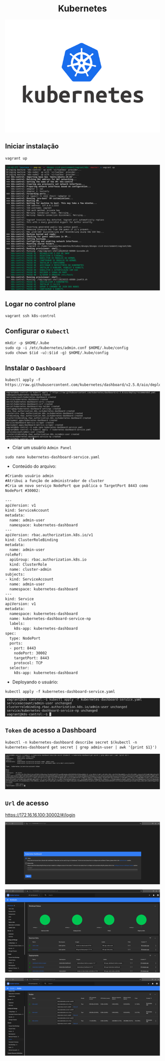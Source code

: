 <h1 align="center">Kubernetes</h1>

<p align="center">
  <img alt="k8s" src="../../data/k8s-images/k8s-admin-0.png">
</p>

## Iniciar instalação
```console
vagrant up
```

<p align="center">
  <img alt="k8s" src="../../data/k8s-images/k8s-admin-4.png">
</p>

## Logar no control plane
```console
vagrant ssh k8s-control
```

## Configurar o `Kubectl`
```console
mkdir -p $HOME/.kube
sudo cp -i /etc/kubernetes/admin.conf $HOME/.kube/config
sudo chown $(id -u):$(id -g) $HOME/.kube/config
```

## Instalar o `Dashboard`

```console
kubectl apply -f https://raw.githubusercontent.com/kubernetes/dashboard/v2.5.0/aio/deploy/recommended.yaml
```
<p align="center">
  <img alt="k8s" src="../../data/k8s-images/k8s-admin-5.png">
</p>

- Criar um usuário `Admin Panel`
```console
sudo nano kubernetes-dashboard-service.yaml
```

- Conteúdo do arquivo:

```console
#Criando usuário admin
#Atribui a função de administrador de cluster
#Cria um novo serviço NodePort que publica o TargetPort 8443 como NodePort #30002:

--- 
apiVersion: v1
kind: ServiceAccount
metadata:
  name: admin-user
  namespace: kubernetes-dashboard
--- 
apiVersion: rbac.authorization.k8s.io/v1
kind: ClusterRoleBinding
metadata:
  name: admin-user
roleRef:
  apiGroup: rbac.authorization.k8s.io
  kind: ClusterRole
  name: cluster-admin
subjects:
- kind: ServiceAccount
  name: admin-user
  namespace: kubernetes-dashboard
---   
kind: Service
apiVersion: v1
metadata:
  namespace: kubernetes-dashboard
  name: kubernetes-dashboard-service-np
  labels:
    k8s-app: kubernetes-dashboard
spec:
  type: NodePort
  ports:
  - port: 8443
    nodePort: 30002
    targetPort: 8443
    protocol: TCP
  selector:
    k8s-app: kubernetes-dashboard
```

- Deployando o usuário:
```console
kubectl apply -f kubernetes-dashboard-service.yaml
```
<p align="center">
  <img alt="k8s" src="../../data/k8s-images/k8s-admin-6.png">
</p>

## `Token` de acesso a Dashboard

```console
kubectl -n kubernetes-dashboard describe secret $(kubectl -n kubernetes-dashboard get secret | grep admin-user | awk '{print $1}')
```

<p align="center">
  <img alt="k8s" src="../../data/k8s-images/k8s-admin-7.png">
</p>

## `Url` de acesso

https://172.16.16.100:30002/#/login

<p align="center">
  <img alt="k8s" src="../../data/k8s-images/k8s-admin-3.png">
</p>

<p align="center">
  <img alt="k8s" src="../../data/k8s-images/k8s-admin-1.png">
</p>

<p align="center">
  <img alt="k8s" src="../../data/k8s-images/k8s-admin-2.png">
</p>